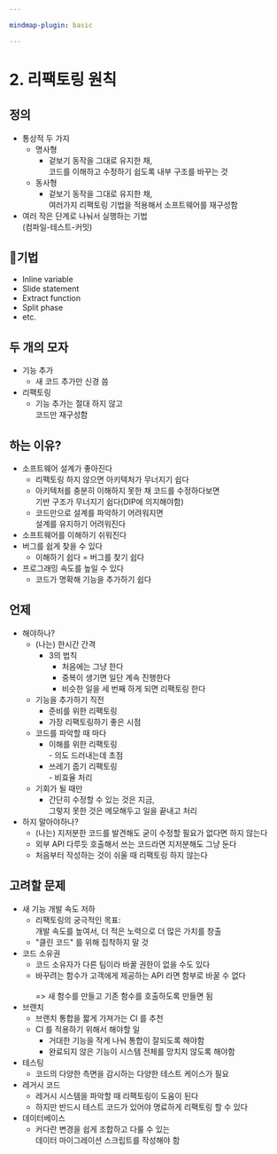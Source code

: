 ```yaml
---

mindmap-plugin: basic

---
```


# 2. 리팩토링 원칙

## 정의
- 통상적 두 가지
   - 명사형
      - 겉보기 동작을 그대로 유지한 채,<br>코드를 이해하고 수정하기 쉽도록 내부 구조를 바꾸는 것
   - 동사형
      - 겉보기 동작을 그대로 유지한 채,<br/>여러가지 리팩토링 기법을 적용해서 소프트웨어를 재구성함
- 여러 작은 단계로 나눠서 실행하는 기법<br/>(컴파일-테스트-커밋)

## 기법
- Inline variable
- Slide statement
- Extract function
- Split phase
- etc.

## 두 개의 모자
- 기능 추가
   - 새 코드 추가만 신경 씀
- 리팩토링
   - 기능 추가는 절대 하지 않고<br/>코드만 재구성함

## 하는 이유?
- 소프트웨어 설계가 좋아진다
   - 리팩토링 하지 않으면 아키텍처가 무너지기 쉽다
   - 아키텍처를 충분히 이해하지 못한 채 코드를 수정하다보면<br/>기반 구조가 무너지기 쉽다(DIP에 의지해야함)
   - 코드만으로 설계를 파악하기 어려워지면<br/>설계를 유지하기 어려워진다
- 소프트웨어를 이해하기 쉬워진다
- 버그를 쉽게 찾을 수 있다
   - 이해하기 쉽다 = 버그를 찾기 쉽다
- 프로그래밍 속도를 높일 수 있다
   - 코드가 명확해 기능을 추가하기 쉽다

## 언제
- 해야하나?
   - (나는) 한시간 간격
      - 3의 법칙
         - 처음에는 그냥 한다
         - 중복이 생기면 일단 계속 진행한다
         - 비슷한 일을 세 번째 하게 되면 리팩토링 한다
   - 기능을 추가하기 직전
      - 준비를 위한 리팩토링
      - 가장 리팩토링하기 좋은 시점
   - 코드를 파악할 때 마다
      - 이해를 위한 리팩토링<br/> - 의도 드러내는데 초점
      - 쓰레기 줍기 리팩토링<br/> - 비효율 처리
   - 기회가 될 때만
      - 간단히 수정할 수 있는 것은 지금,<br/>그렇지 못한 것은 메모해두고 일을 끝내고 처리
- 하지 말아야하나?
   - (나는) 지저분한 코드를 발견해도 굳이 수정할 필요가 없다면 하지 않는다
   - 외부 API 다루듯 호출해서 쓰는 코드라면 지저분해도 그냥 둔다
   - 처음부터 작성하는 것이 쉬울 때 리팩토링 하지 않는다

## 고려할 문제
- 새 기능 개발 속도 저하
   - 리팩토링의 궁극적인 목표:<br/>개발 속도를 높여서, 더 적은 노력으로 더 많은 가치를 창출
   - "클린 코드" 를 위해 집착하지 말 것
- 코드 소유권
   - 코드 소유자가 다른 팀이라 바꿀 권한이 없을 수도 있다
   - 바꾸려는 함수가 고객에게 제공하는 API 라면 함부로 바꿀 수 없다<br/><br/> => 새 함수를 만들고 기존 함수를 호출하도록 만들면 됨
- 브랜치
   - 브랜치 통합을 짧게 가져가는 CI 를 추천
   - CI 를 적용하기 위해서 해야할 일
      - 거대한 기능을 작게 나눠 통합이 잘되도록 해야함
      - 완료되지 않은 기능이 시스템 전체를 망치지 않도록 해야함
- 테스팅
   - 코드의 다양한 측면을 감시하는 다양한 테스트 케이스가 필요
- 레거시 코드
   - 레거시 시스템을 파악할 때 리팩토링이 도움이 된다
   - 하지만 반드시 테스트 코드가 있어야 명료하게 리팩토링 할 수 있다
- 데이터베이스
   - 커다란 변경을 쉽게 조합하고 다룰 수 있는<br/>데이터 마이그레이션 스크립트를 작성해야 함